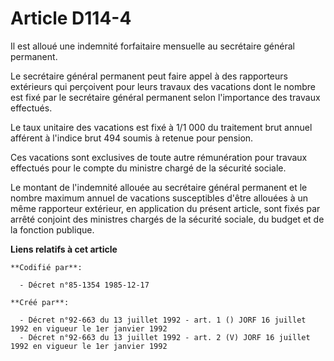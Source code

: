 # Article D114-4

Il est alloué une indemnité forfaitaire mensuelle au secrétaire général permanent.

Le secrétaire général permanent peut faire appel à des rapporteurs extérieurs qui perçoivent pour leurs travaux des vacations
dont le nombre est fixé par le secrétaire général permanent selon l'importance des travaux effectués.

Le taux unitaire des vacations est fixé à 1/1 000 du traitement brut annuel afférent à l'indice brut 494 soumis à retenue
pour pension.

Ces vacations sont exclusives de toute autre rémunération pour travaux effectués pour le compte du ministre chargé de la
sécurité sociale.

Le montant de l'indemnité allouée au secrétaire général permanent et le nombre maximum annuel de vacations susceptibles
d'être allouées à un même rapporteur extérieur, en application du présent article, sont fixés par arrêté conjoint des
ministres chargés de la sécurité sociale, du budget et de la fonction publique.

**Liens relatifs à cet article**

	**Codifié par**:

	  - Décret n°85-1354 1985-12-17

	**Créé par**:

	  - Décret n°92-663 du 13 juillet 1992 - art. 1 () JORF 16 juillet 1992 en vigueur le 1er janvier 1992
	  - Décret n°92-663 du 13 juillet 1992 - art. 2 (V) JORF 16 juillet 1992 en vigueur le 1er janvier 1992
